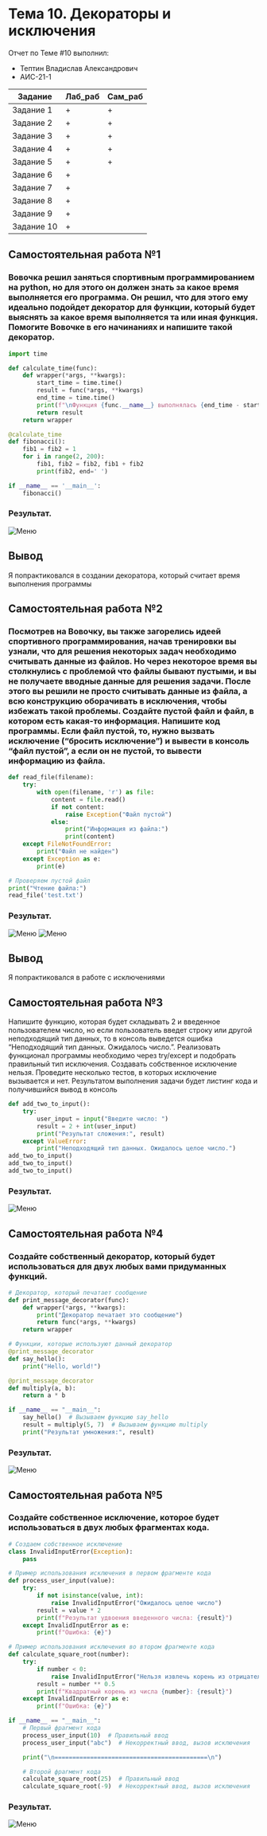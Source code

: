 # Тема 10. Декораторы и исключения
Отчет по Теме #10 выполнил:
- Тептин Владислав Александрович
- АИС-21-1

| Задание | Лаб_раб | Сам_раб |
| ------ | ------ | ------ |
| Задание 1 | + | + |
| Задание 2 | + | + |
| Задание 3 | + | + |
| Задание 4 | + | + |
| Задание 5 | + | + |
| Задание 6 | + |  
| Задание 7 | + |  
| Задание 8 | + |  
| Задание 9 | + |  
| Задание 10 | + |  


## Самостоятельная работа №1
### Вовочка решил заняться спортивным программированием на python, но для этого он должен знать за какое время выполняется его программа. Он решил, что для этого ему идеально подойдет декоратор для функции, который будет выяснять за какое время выполняется та или иная функция. Помогите Вовочке в его начинаниях и напишите такой декоратор.

```python
import time

def calculate_time(func):
    def wrapper(*args, **kwargs):
        start_time = time.time()
        result = func(*args, **kwargs)
        end_time = time.time()
        print(f"\nФункция {func.__name__} выполнялась {end_time - start_time} секунд")
        return result
    return wrapper

@calculate_time
def fibonacci():
    fib1 = fib2 = 1
    for i in range(2, 200):
        fib1, fib2 = fib2, fib1 + fib2
        print(fib2, end=' ')

if __name__ == '__main__':
    fibonacci()
```
### Результат.
![Меню](https://github.com/boogeyman144/origin/blob/Тема_10/Pic/Tema10_1.png)

## Вывод
Я попрактиковался в создании декоратора, который считает время выполнения программы
  
## Самостоятельная работа №2
### Посмотрев на Вовочку, вы также загорелись идеей спортивного программирования, начав тренировки вы узнали, что для решения некоторых задач необходимо считывать данные из файлов. Но через некоторое время вы столкнулись с проблемой что файлы бывают пустыми, и вы не получаете вводные данные для решения задачи. После этого вы решили не просто считывать данные из файла, а всю конструкцию оборачивать в исключения, чтобы избежать такой проблемы. Создайте пустой файл и файл, в котором есть какая-то информация. Напишите код программы. Если файл пустой, то, нужно вызвать исключение (“бросить исключение”) и вывести в консоль “файл пустой”, а если он не пустой, то вывести информацию из файла.

```python
def read_file(filename):
    try:
        with open(filename, 'r') as file:
            content = file.read()
            if not content:
                raise Exception("Файл пустой")
            else:
                print("Информация из файла:")
                print(content)
    except FileNotFoundError:
        print("Файл не найден")
    except Exception as e:
        print(e)

# Проверяем пустой файл
print("Чтение файла:")
read_file('test.txt')
```
### Результат.
![Меню](https://github.com/boogeyman144/origin/blob/Тема_10/Pic/Tema10_2.png)
![Меню](https://github.com/boogeyman144/origin/blob/Тема_10/Pic/Tema10_2(2).png)

## Вывод
  Я попрактиковался в работе с исключениями
  
## Самостоятельная работа №3
Напишите функцию, которая будет складывать 2 и введенное пользователем число, но если пользователь введет строку или другой неподходящий тип данных, то в консоль выведется ошибка “Неподходящий тип данных. Ожидалось число.”. Реализовать функционал программы необходимо через try/except и подобрать правильный тип исключения. Создавать собственное исключение нельзя. Проведите несколько тестов, в которых исключение вызывается и нет. Результатом выполнения задачи будет листинг кода и получившийся вывод в консоль

```python
def add_two_to_input():
    try:
        user_input = input("Введите число: ")
        result = 2 + int(user_input)
        print("Результат сложения:", result)
    except ValueError:
        print("Неподходящий тип данных. Ожидалось целое число.")
add_two_to_input()
add_two_to_input()
add_two_to_input()

```
### Результат.
![Меню](https://github.com/boogeyman144/origin/blob/Тема_10/Pic/Tema10_3.png)

## Самостоятельная работа №4
### Создайте собственный декоратор, который будет использоваться для двух любых вами придуманных функций.

```python
# Декоратор, который печатает сообщение
def print_message_decorator(func):
    def wrapper(*args, **kwargs):
        print("Декоратор печатает это сообщение")
        return func(*args, **kwargs)
    return wrapper

# Функции, которые используют данный декоратор
@print_message_decorator
def say_hello():
    print("Hello, world!")

@print_message_decorator
def multiply(a, b):
    return a * b

if __name__ == "__main__":
    say_hello()  # Вызываем функцию say_hello
    result = multiply(5, 7)  # Вызываем функцию multiply
    print("Результат умножения:", result)
```
### Результат.
![Меню](https://github.com/boogeyman144/origin/blob/Тема_10/Pic/Tema10_4.png)

 
## Самостоятельная работа №5
### Создайте собственное исключение, которое будет использоваться в двух любых фрагментах кода.

```python
# Создаем собственное исключение
class InvalidInputError(Exception):
    pass

# Пример использования исключения в первом фрагменте кода
def process_user_input(value):
    try:
        if not isinstance(value, int):
            raise InvalidInputError("Ожидалось целое число")
        result = value * 2
        print(f"Результат удвоения введенного числа: {result}")
    except InvalidInputError as e:
        print(f"Ошибка: {e}")

# Пример использования исключения во втором фрагменте кода
def calculate_square_root(number):
    try:
        if number < 0:
            raise InvalidInputError("Нельзя извлечь корень из отрицательного числа")
        result = number ** 0.5
        print(f"Квадратный корень из числа {number}: {result}")
    except InvalidInputError as e:
        print(f"Ошибка: {e}")

if __name__ == "__main__":
    # Первый фрагмент кода
    process_user_input(10)  # Правильный ввод
    process_user_input("abc")  # Некорректный ввод, вызов исключения

    print("\n===========================================\n")

    # Второй фрагмент кода
    calculate_square_root(25)  # Правильный ввод
    calculate_square_root(-9)  # Некорректный ввод, вызов исключения
```
### Результат.
![Меню](https://github.com/boogeyman144/origin/blob/Тема_10/Pic/Tema10_5.png)
